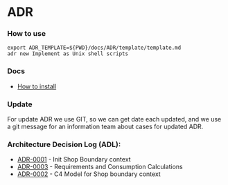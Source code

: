 # ADR

### How to use

```shell
export ADR_TEMPLATE=${PWD}/docs/ADR/template/template.md
adr new Implement as Unix shell scripts
```

### Docs

- [How to install](https://github.com/npryce/adr-tools/blob/master/INSTALL.md)

### Update

For update ADR we use GIT, so we can get date each updated, and we use a git message
for an information team about cases for updated ADR.

### Architecture Decision Log (ADL):

- [ADR-0001](./decisions/0001-init.md) - Init Shop Boundary context
- [ADR-0003](./decisions/0003-requirements.md) - Requirements and Consumption Calculations
- [ADR-0002](./decisions/0002-c4-model.md) - C4 Model for Shop boundary context
